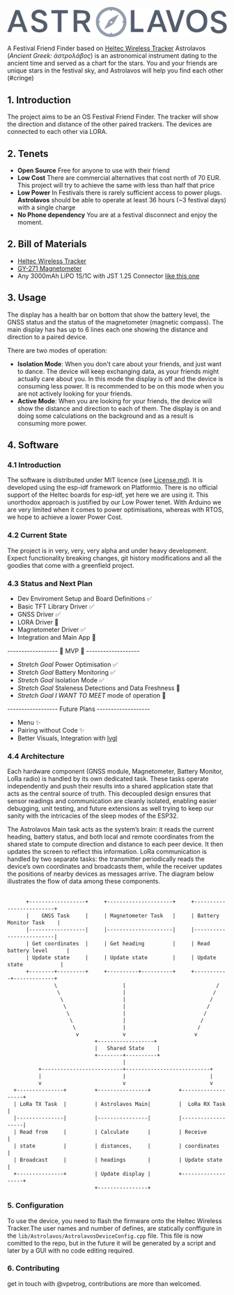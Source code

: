 ![Astrolavos Logo](assets/Astrolavos.svg)

A Festival Friend Finder based on [Heltec Wireless Tracker](https://heltec.org/project/wireless-tracker/)
Astrolavos (*Ancient Greek: ἀστρολάβος*) is an astronomical instrument dating to the ancient time and served as a chart for the stars.
You and your friends are unique stars in the festival sky, and Astrolavos will help you find each other (#cringe)



## 1. Introduction
The project aims to be an OS Festival Friend Finder. The tracker will show the direction and distance of the other paired trackers. The devices are connected to each other via LORA.

## 2. Tenets
- **Open Source** Free for anyone to use with their friend
- **Low Cost** There are commercial alternatives that cost north of 70 EUR. This project will try to achieve the same with less than half that price
- **Low Power** In Festivals there is rarely sufficient access to power plugs. **Astrolavos** should be able to operate at least 36 hours (~3 festival days) with a single charge
- **No Phone dependency** You are at a festival disconnect and enjoy the moment.

## 2. Bill of Materials
- [Heltec Wireless Tracker](https://heltec.org/project/wireless-tracker/)
- [GY-271 Magnetometer](https://www.az-delivery.de/en/products/gy-271-kompassmodul-kompass-magnet-sensor-fuer-arduino-und-raspberry-pi?variant=18912984432736)
- Any 3000mAh  LiPO 1S/1C with JST 1.25 Connector [like this one](https://www.amazon.de/-/en/dp/B0F18ST3K5?ref=ppx_yo2ov_dt_b_fed_asin_title)

## 3. Usage

The display has a health bar on bottom that show the battery level, the GNSS status and the status of the magnetometer (magnetic compass). The main display has has up to 6 lines each one showing the distance and direction to a paired device.

There are two modes of operation:
- **Isolation Mode**: When you don't care about your friends, and just want to dance. The device will keep exchanging data, as your friends might actually care about you. In this mode the display is off and the device is consuming less power. It is recommended to be on this mode when you are not actively looking for your friends.
- **Active Mode**: When you are looking for your friends, the device will show the distance and direction to each of them. The display is on and doing some calculations on the background and as a result is consuming more power.

## 4. Software

### 4.1 Introduction
The software is distributed under MIT licence (see [License.md](License.md)). It is developed using the esp-idf framework on Platformio. There is no official support of the Heltec boards for esp-idf, yet here we are using it. This unorthodox approach is justified by our Low Power tenet. With Arduino we are very limited when it comes to power optimisations, whereas with RTOS, we hope to achieve a lower Power Cost.

### 4.2 Current State
The project is in very, very, very alpha and under heavy development. Expect functionality breaking changes, git history modifications and all the goodies that come with a greenfield project.

### 4.3 Status and Next Plan
- Dev Enviroment Setup and Board Definitions ✅
- Basic TFT Library Driver ✅
- GNSS Driver ✅
- LORA Driver 🚧
- Magnetometer Driver ✅
- Integration and Main App 🚧

------------------ 🚀 MVP 🚀 -------------------

- *Stretch Goal* Power Optimisation ✅
- *Stretch Goal* Battery Monitoring ✅
- *Stretch Goal* Isolation Mode ✅
- *Stretch Goal* Staleness Detections and Data Freshness 🎯
- *Stretch Goal* *I WANT TO MEET* mode of operation 🎯

------------------  Future Plans  -------------------

- Menu ✨
- Pairing without Code ✨
- Better Visuals, Integration with [lvgl](https://lvgl.io/)

### 4.4 Architecture
Each hardware component (GNSS module, Magnetometer, Battery Monitor, LoRa radio) is handled by its own dedicated task. These tasks operate independently and push their results into a shared application state that acts as the central source of truth. This decoupled design ensures that sensor readings and communication are cleanly isolated, enabling easier debugging, unit testing, and future extensions as well trying to keep our sanity with the intricacies of the sleep modes of the ESP32.

The Astrolavos Main task acts as the system’s brain: it reads the current heading, battery status, and both local and remote coordinates from the shared state to compute direction and distance to each peer device. It then updates the screen to reflect this information. LoRa communication is handled by two separate tasks: the transmitter periodically reads the device’s own coordinates and broadcasts them, while the receiver updates the positions of nearby devices as messages arrive. The diagram below illustrates the flow of data among these components.
```

      +------------------+     +---------------------+     +-------------------------+
      |    GNSS Task     |     | Magnetometer Task   |     | Battery Monitor Task    |
      |------------------|     |---------------------|     |-------------------------|
      | Get coordinates  |     | Get heading         |     | Read battery level      |
      | Update state     |     | Update state        |     | Update state            |
      +--------+---------+     +----------+----------+     +-----------+-------------+
               \                     |                             /
                \                    |                            /
                 \                   |                           /
                  \                  |                          /
                   \                 |                         /
                    \                |                        /
                     \               |                       /
                      v              v                      v
                            +------------------+
                            |   Shared State    |
                            +--------+----------+
                                     |
          +--------------------------+---------------------------+
          |                          |                           |
          v                          v                           v
  +---------------+         +----------------+         +-------------------+
  | LoRa TX Task  |         | Astrolavos Main|         |  LoRa RX Task     |
  |---------------|         |----------------|         |-------------------|
  | Read from     |         | Calculate      |         | Receive           |
  | state         |         | distances,     |         | coordinates       |
  | Broadcast     |         | headings       |         | Update state      |
  +---------------+         | Update display |         +-------------------+
                            +----------------+

```

### 5. Configuration
To use the device, you need to flash the firmware onto the Heltec Wireless Tracker.The user names and number of defines, are statically conffigure in the `lib/Astrolavos/AstrolavosDeviceConfig.cpp` file. This file is now comitted to the repo, but in the future it will be generated by a script and later by a GUI with no code editing required.

### 6. Contributing
get in touch with @vpetrog, contributions are more than welcomed.